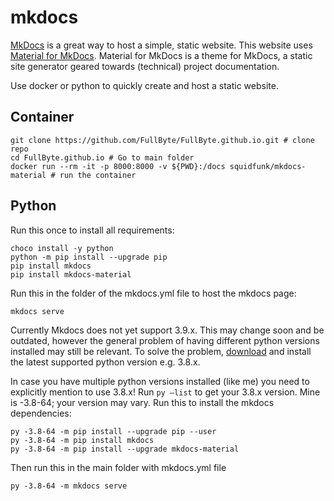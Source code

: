 # mkdocs

[MkDocs](https://github.com/mkdocs/mkdocs/) is a great way to host a simple, static website. This website uses [Material for MkDocs](https://github.com/squidfunk/mkdocs-material). Material for MkDocs is a theme for MkDocs, a static site generator geared towards (technical) project documentation. 

Use docker or python to quickly create and host a static website.

## Container

```shell
git clone https://github.com/FullByte/FullByte.github.io.git # clone repo
cd FullByte.github.io # Go to main folder
docker run --rm -it -p 8000:8000 -v ${PWD}:/docs squidfunk/mkdocs-material # run the container
```

## Python

Run this once to install all requirements:

```shell
choco install -y python
python -m pip install --upgrade pip
pip install mkdocs
pip install mkdocs-material
```

Run this in the folder of the mkdocs.yml file to host the mkdocs page:

```shell
mkdocs serve
```

Currently Mkdocs does not yet support 3.9.x. This may change soon and be outdated, however the general problem of having different python versions installed may still be relevant. To solve the problem, [download](https://www.python.org/downloads/) and install the latest supported python version e.g. 3.8.x.

In case you have multiple python versions installed (like me) you need to explicitly mention to use 3.8.x! Run ```py –list``` to get your 3.8.x version. Mine is -3.8-64; your version may vary. Run this to install the mkdocs dependencies:

```shell
py -3.8-64 -m pip install --upgrade pip --user
py -3.8-64 -m pip install mkdocs
py -3.8-64 -m pip install --upgrade mkdocs-material
```

Then run this in the main folder with mkdocs.yml file

```shell
py -3.8-64 -m mkdocs serve
```
